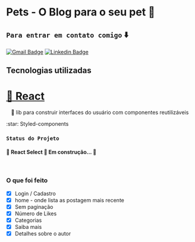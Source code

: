 # Pets - O Blog para o seu pet :dog:

## `Para entrar em contato comigo` :arrow_down:
[![Gmail Badge](https://img.shields.io/badge/-martins.gabrieli.07.almeida@gmail.com-6633cc?style=flat-square&logo=Gmail&logoColor=white&link=mailto:martins.gabrieli.07.almeida@gmail.com)](mailto:martins.gabrieli.07.almeida@gmail.com)
[![Linkedin Badge](https://img.shields.io/badge/-Gabrieli%20Martins-6633cc?style=flat-square&logo=Linkedin&logoColor=white&link=https://www.linkedin.com/in/gabrieli-martins-9881ab157/)](https://www.linkedin.com/in/gabrieli-martins-9881ab157/) 

## Tecnologias utilizadas

<h1>
    <a href="https://pt-br.reactjs.org/">🔗 React</a>
</h1>
<p align="center">🚀 lib para construir interfaces do usuário com componentes reutilizáveis</p>
:star: Styled-components

### `Status do Projeto`

<h4> 
	🚧  React Select 🚀 Em construção...  🚧
</h4>

<br>

### O que foi feito

- [x] Login / Cadastro
- [x] home - onde lista as postagem mais recente
- [x] Sem paginação
- [x] Número de Likes
- [x] Categorias
- [x] Saiba mais
- [x] Detalhes sobre o autor
